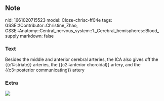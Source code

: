 ## Note
nid: 1661020715523
model: Cloze-chrisc-ff04e
tags: GSSE::!Contributor::Christine_Zhao, GSSE::Anatomy::Central_nervous_system::1._Cerebral_hemispheres::Blood_supply
markdown: false

### Text
Besides the middle and anterior cerebral arteries, the ICA also gives off the {{c1::striate}} arteries, the {{c2::anterior choroidal}}
artery, and the {{c3::posterior communicating}} artery

### Extra
<img src="paste-5d824c0d117dc4730d52030b60630f41bbc4804c.jpg">
